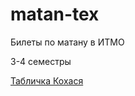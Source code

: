 # matan-tex
Билеты по матану в ИТМО

3-4 семестры

[Табличка Кохася](https://docs.google.com/spreadsheets/d/1Z9NcHfpwl1fxTt6Np_ZpCg3mHvx9uB_CEciRf-aYjiU/edit#gid=1827976433)
